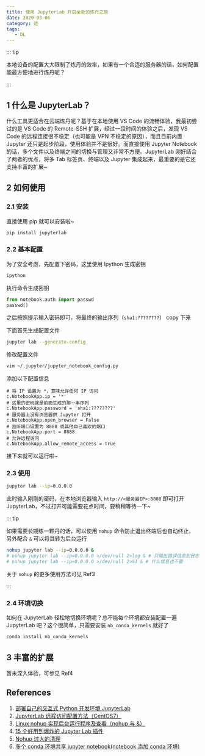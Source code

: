 ```yaml
---
title: 使用 JupyterLab 开启全新的炼丹之旅
date: 2020-03-06
category: 迹
tags:
   - DL
---
```


::: tip

本地设备的配置大大限制了炼丹的效率，如果有一个合适的服务器的话，如何配置能最方便地进行炼丹呢？

:::

<!-- more -->

## 1 什么是 JupyterLab？

什么工具更适合在云端炼丹呢？基于在本地使用 VS Code 的流畅体验，我最初尝试的是 VS Code 的 Remote-SSH 扩展，经过一段时间的体验之后，发现 VS Code 的远程连接很不稳定（也可能是 VPN 不稳定的原因），而且目前内置 Jupyter 还只是起步阶段，使用体验并不是很好。而直接使用 Jupyter Notebook 的话，多个文件以及终端之间的切换与管理又非常不方便。JupyterLab 刚好结合了两者的优点，将多 Tab 标签页、终端以及 Jupyter 集成起来，最重要的是它还支持丰富的扩展~

## 2 如何使用

### 2.1 安装

直接使用 pip 就可以安装啦~

```bash
pip install jupyterlab
```

### 2.2 基本配置

为了安全考虑，先配置下密码，这里使用 Ipython 生成密钥

```bash
ipython
```

执行命令生成密钥

```python
from notebook.auth import passwd
passwd()
```

之后按照提示输入密码即可，将最终的输出序列（`sha1:????????`） copy 下来

下面首先生成配置文件

```bash
jupyter lab --generate-config
```

修改配置文件

```bash
vim ~/.jupyter/jupyter_notebook_config.py
```

添加以下配置信息

```
# 将 IP 设置为 *，意味允许任何 IP 访问
c.NotebookApp.ip = '*'
# 这里的密码就是前面生成的那一串序列
c.NotebookApp.password = 'sha1:????????'
# 服务器上没有浏览器供 Jupyter 打开
c.NotebookApp.open_browser = False
# 监听端口设置为 8888 或其他自己喜欢的端口
c.NotebookApp.port = 8888
# 允许远程访问
c.NotebookApp.allow_remote_access = True
```

接下来就可以运行啦~

### 2.3 使用

```bash
jupyter lab --ip=0.0.0.0
```

此时输入刚刚的密码，在本地浏览器输入 `http://<服务器IP>:8888` 即可打开 JupyterLab，不过打开可能需要花点时间，要稍稍等待一下~

::: tip

如果需要长期练一颗丹的话，可以使用 `nohup` 命令防止退出终端后也自动终止，另外配合 `&` 可以将其转为后台运行

```bash
nohup jupyter lab --ip=0.0.0.0 &
# nohup jupyter lab --ip=0.0.0.0 >/dev/null 2>log & # 只输出错误信息到日志文件
# nohup jupyter lab --ip=0.0.0.0 >/dev/null 2>&1 & # 什么信息也不要
```

关于 `nohup` 的更多使用方法可见 Ref3

:::

### 2.4 环境切换

如何在 JupyterLab 轻松地切换环境呢？总不能每个环境都安装配置一遍 JupyterLab 吧？这个很简单，只需要安装 `nb_conda_kernels` 就好了

```bash
conda install nb_conda_kernels
```

## 3 丰富的扩展

暂未深入体验，可参见 Ref4

## References

1. [部署自己的交互式 Python 开发环境 JupyterLab](https://tf.wiki/zh/appendix/jupyterlab.html)
2. [JupyterLab 远程访问配置方法（CentOS7）](https://www.cnblogs.com/ratels/p/11387740.html)
3. [Linux nohup 实现后台运行程序及查看（nohup 与 &）](https://www.jb51.net/article/169783.htm)
4. [15 个好用到爆炸的 Jupyter Lab 插件](https://zhuanlan.zhihu.com/p/101070029)
5. [Nohup 过大的清理](https://blog.csdn.net/crisschan/article/details/72967027)
6. [多个 conda 环境共享 jupyter notebook(notebook 添加 conda 环境)](https://blog.csdn.net/fengzhongluoleidehua/article/details/84614736)
